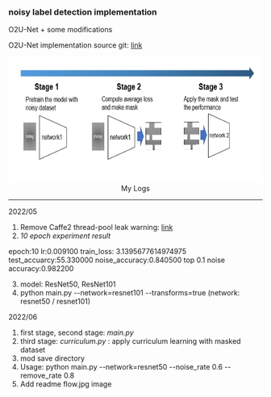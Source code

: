 ### noisy label detection implementation
O2U-Net + some modifications

O2U-Net implementation source git: [link](https://github.com/hjimce/O2U-Net)

<p align="center">
  <img src="image/flow.jpg" width="600" height="250 />
</p>
```shell
noise detection run：python main.py  --network=resnet101 --transforms=true
```

---
#### My Logs
***

2022/05
1. Remove Caffe2 thread-pool leak warning: [link](https://github.com/pytorch/pytorch/commit/567e6d3a8766133f384eb1e00635b21ed638d187)
2. *10 epoch experiment result*

epoch:10 lr:0.009100 train_loss: 3.1395677614974975 test_accuarcy:55.330000 noise_accuracy:0.840500 top 0.1 noise accuracy:0.982200

3. model: ResNet50, ResNet101
4. python main.py  --network=resnet101 --transforms=true (network: resnet50 / resnet101)

2022/06
1. first stage, second stage: *main.py*
2. third stage: *curriculum.py* : apply curriculum learning with masked dataset
3. mod save directory
4. Usage: python main.py  --network=resnet50  --noise_rate 0.6 --remove_rate 0.8
5. Add readme flow.jpg image
